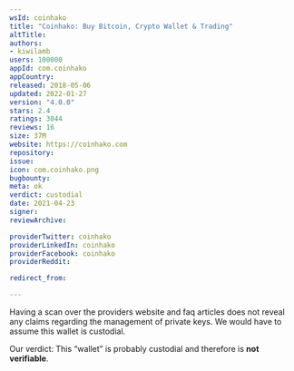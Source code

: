 ```yaml
---
wsId: coinhako
title: "Coinhako: Buy Bitcoin, Crypto Wallet & Trading"
altTitle: 
authors:
- kiwilamb
users: 100000
appId: com.coinhako
appCountry: 
released: 2018-05-06
updated: 2022-01-27
version: "4.0.0"
stars: 2.4
ratings: 3044
reviews: 16
size: 37M
website: https://coinhako.com
repository: 
issue: 
icon: com.coinhako.png
bugbounty: 
meta: ok
verdict: custodial
date: 2021-04-23
signer: 
reviewArchive:

providerTwitter: coinhako
providerLinkedIn: coinhako
providerFacebook: coinhako
providerReddit: 

redirect_from:

---
```


Having a scan over the providers website and faq articles does not reveal any
claims regarding the management of private keys.
We would have to assume this wallet is custodial.

Our verdict: This “wallet” is probably custodial and therefore is **not verifiable**.
